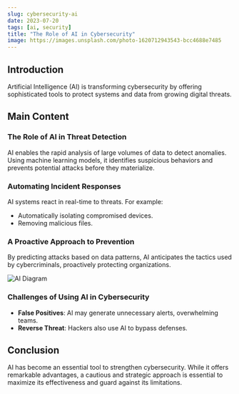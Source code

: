 ```yaml
---
slug: cybersecurity-ai
date: 2023-07-20
tags: [ai, security]
title: "The Role of AI in Cybersecurity"
image: https://images.unsplash.com/photo-1620712943543-bcc4688e7485
---
```


## Introduction  
Artificial Intelligence (AI) is transforming cybersecurity by offering sophisticated tools to protect systems and data from growing digital threats.

## Main Content  

### The Role of AI in Threat Detection  
AI enables the rapid analysis of large volumes of data to detect anomalies. Using machine learning models, it identifies suspicious behaviors and prevents potential attacks before they materialize.  

### Automating Incident Responses  
AI systems react in real-time to threats. For example:  
- Automatically isolating compromised devices.  
- Removing malicious files.  

### A Proactive Approach to Prevention  
By predicting attacks based on data patterns, AI anticipates the tactics used by cybercriminals, proactively protecting organizations.  

![AI Diagram](https://example.com/image.jpg)

### Challenges of Using AI in Cybersecurity  
- **False Positives**: AI may generate unnecessary alerts, overwhelming teams.  
- **Reverse Threat**: Hackers also use AI to bypass defenses.  

## Conclusion  
AI has become an essential tool to strengthen cybersecurity. While it offers remarkable advantages, a cautious and strategic approach is essential to maximize its effectiveness and guard against its limitations.  
